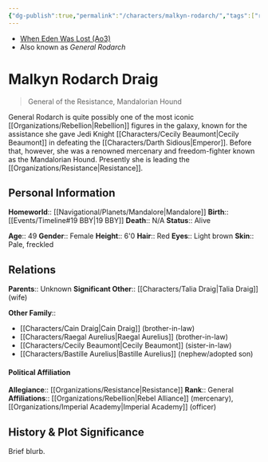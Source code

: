 ```yaml
---
{"dg-publish":true,"permalink":"/characters/malkyn-rodarch/","tags":["resistance","general","mercenary","unfinished","character"],"noteIcon":"saber1"}
---
```


- [When Eden Was Lost (Ao3)](https://archiveofourown.org/works/19334440/chapters/45992584)
- Also known as *General Rodarch*
# Malkyn Rodarch Draig
>General of the Resistance, Mandalorian Hound

General Rodarch is quite possibly one of the most iconic [[Organizations/Rebellion\|Rebellion]] figures in the galaxy, known for the assistance she gave Jedi Knight [[Characters/Cecily Beaumont\|Cecily Beaumont]] in defeating the [[Characters/Darth Sidious\|Emperor]]. Before that, however, she was a renowned mercenary and freedom-fighter known as the Mandalorian Hound. Presently she is leading the [[Organizations/Resistance\|Resistance]]. 
## Personal Information

**Homeworld**::  [[Navigational/Planets/Mandalore\|Mandalore]]
**Birth**::  [[Events/Timeline#19 BBY\|19 BBY]]
**Death**::  N/A
**Status**::  Alive

**Age**::  49
**Gender**::  Female
**Height**::  6'0
**Hair**::  Red
**Eyes**::  Light brown
**Skin**::  Pale, freckled

## Relations

**Parents**::  Unknown
**Significant Other**::  [[Characters/Talia Draig\|Talia Draig]] (wife)

**Other Family**:: 
- [[Characters/Cain Draig\|Cain Draig]] (brother-in-law)
- [[Characters/Raegal Aurelius\|Raegal Aurelius]] (brother-in-law)
- [[Characters/Cecily Beaumont\|Cecily Beaumont]] (sister-in-law)
- [[Characters/Bastille Aurelius\|Bastille Aurelius]] (nephew/adopted son)

#### Political Affiliation

**Allegiance**::  [[Organizations/Resistance\|Resistance]]
**Rank**::  General
**Affiliations**::  [[Organizations/Rebellion\|Rebel Alliance]] (mercenary), [[Organizations/Imperial Academy\|Imperial Academy]] (officer)

## History & Plot Significance
Brief blurb.